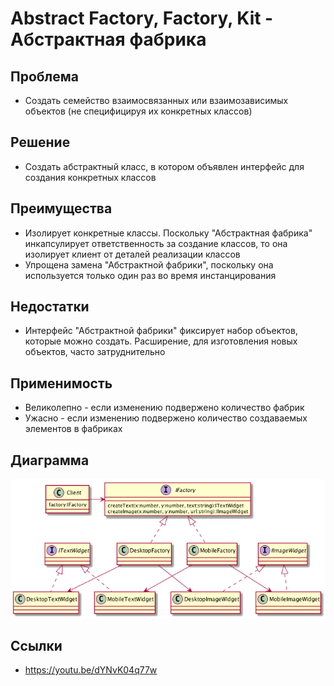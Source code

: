 # Abstract Factory, Factory, Kit - Абстрактная фабрика

## Проблема
* Создать семейство взаимосвязанных или взаимозависимых объектов (не специфицируя их конкретных классов)
    
## Решение
* Создать абстрактный класс, в котором объявлен интерфейс для создания конкретных классов
    
## Преимущества 
* Изолирует конкретные классы. Поскольку "Абстрактная фабрика" инкапсулирует ответственность за создание классов,
    то она изолирует клиент от деталей реализации классов
* Упрощена замена "Абстрактной фабрики", поскольку она используется только один раз во время инстанцирования

## Недостатки
* Интерфейс "Абстрактной фабрики" фиксирует набор объектов, которые можно создать. Расширение,
    для изготовления новых объектов, часто затруднительно
    
## Применимость
* Великолепно - если изменению подвержено количество фабрик
* Ужасно - если изменению подвержено количество создаваемых элементов в фабриках

## Диаграмма

![](uml.png)

## Ссылки
* https://youtu.be/dYNvK04q77w